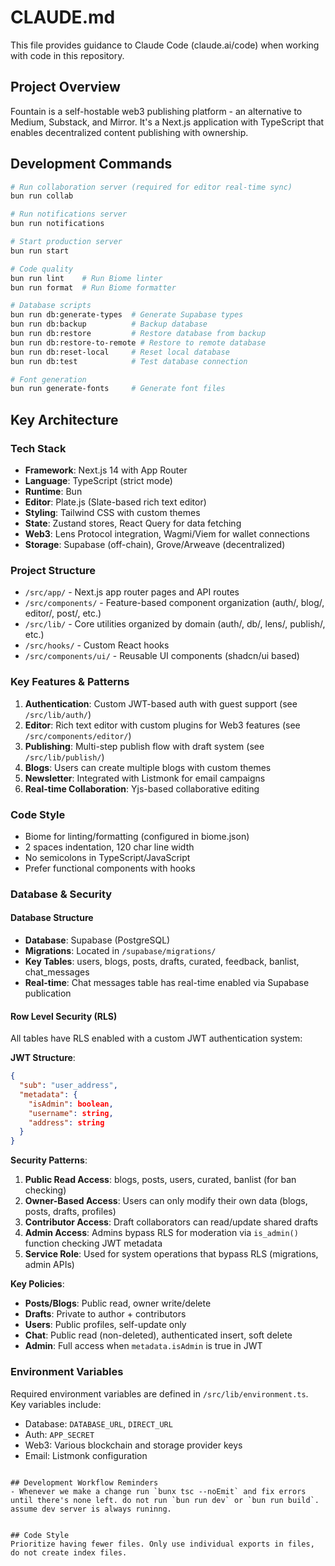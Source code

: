 # CLAUDE.md

This file provides guidance to Claude Code (claude.ai/code) when working with code in this repository.

## Project Overview
Fountain is a self-hostable web3 publishing platform - an alternative to Medium, Substack, and Mirror. It's a Next.js application with TypeScript that enables decentralized content publishing with ownership.

## Development Commands
```bash
# Run collaboration server (required for editor real-time sync)
bun run collab

# Run notifications server
bun run notifications

# Start production server
bun run start

# Code quality
bun run lint    # Run Biome linter
bun run format  # Run Biome formatter

# Database scripts
bun run db:generate-types  # Generate Supabase types
bun run db:backup          # Backup database
bun run db:restore         # Restore database from backup
bun run db:restore-to-remote # Restore to remote database
bun run db:reset-local     # Reset local database
bun run db:test            # Test database connection

# Font generation
bun run generate-fonts     # Generate font files
```

## Key Architecture

### Tech Stack
- **Framework**: Next.js 14 with App Router
- **Language**: TypeScript (strict mode)
- **Runtime**: Bun
- **Editor**: Plate.js (Slate-based rich text editor)
- **Styling**: Tailwind CSS with custom themes
- **State**: Zustand stores, React Query for data fetching
- **Web3**: Lens Protocol integration, Wagmi/Viem for wallet connections
- **Storage**: Supabase (off-chain), Grove/Arweave (decentralized)

### Project Structure
- `/src/app/` - Next.js app router pages and API routes
- `/src/components/` - Feature-based component organization (auth/, blog/, editor/, post/, etc.)
- `/src/lib/` - Core utilities organized by domain (auth/, db/, lens/, publish/, etc.)
- `/src/hooks/` - Custom React hooks
- `/src/components/ui/` - Reusable UI components (shadcn/ui based)

### Key Features & Patterns
1. **Authentication**: Custom JWT-based auth with guest support (see `/src/lib/auth/`)
2. **Editor**: Rich text editor with custom plugins for Web3 features (see `/src/components/editor/`)
3. **Publishing**: Multi-step publish flow with draft system (see `/src/lib/publish/`)
4. **Blogs**: Users can create multiple blogs with custom themes
5. **Newsletter**: Integrated with Listmonk for email campaigns
6. **Real-time Collaboration**: Yjs-based collaborative editing

### Code Style
- Biome for linting/formatting (configured in biome.json)
- 2 spaces indentation, 120 char line width
- No semicolons in TypeScript/JavaScript
- Prefer functional components with hooks

### Database & Security

#### Database Structure
- **Database**: Supabase (PostgreSQL)
- **Migrations**: Located in `/supabase/migrations/`
- **Key Tables**: users, blogs, posts, drafts, curated, feedback, banlist, chat_messages
- **Real-time**: Chat messages table has real-time enabled via Supabase publication

#### Row Level Security (RLS)
All tables have RLS enabled with a custom JWT authentication system:

**JWT Structure**:
```json
{
  "sub": "user_address",
  "metadata": {
    "isAdmin": boolean,
    "username": string,
    "address": string
  }
}
```

**Security Patterns**:
1. **Public Read Access**: blogs, posts, users, curated, banlist (for ban checking)
2. **Owner-Based Access**: Users can only modify their own data (blogs, posts, drafts, profiles)
3. **Contributor Access**: Draft collaborators can read/update shared drafts
4. **Admin Access**: Admins bypass RLS for moderation via `is_admin()` function checking JWT metadata
5. **Service Role**: Used for system operations that bypass RLS (migrations, admin APIs)

**Key Policies**:
- **Posts/Blogs**: Public read, owner write/delete
- **Drafts**: Private to author + contributors
- **Users**: Public profiles, self-update only
- **Chat**: Public read (non-deleted), authenticated insert, soft delete
- **Admin**: Full access when `metadata.isAdmin` is true in JWT

### Environment Variables
Required environment variables are defined in `/src/lib/environment.ts`. Key variables include:
- Database: `DATABASE_URL`, `DIRECT_URL`
- Auth: `APP_SECRET`
- Web3: Various blockchain and storage provider keys
- Email: Listmonk configuration
```

## Development Workflow Reminders
- Whenever we make a change run `bunx tsc --noEmit` and fix errors until there's none left. do not run `bun run dev` or `bun run build`. assume dev server is always runinng.


## Code Style
Prioritize having fewer files. Only use individual exports in files, do not create index files.
